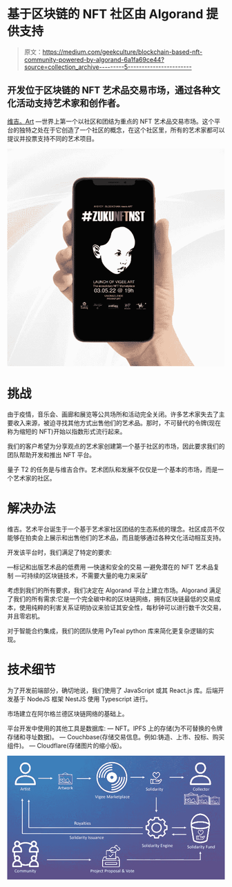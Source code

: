 # 基于区块链的 NFT 社区由 Algorand 提供支持

> 原文：<https://medium.com/geekculture/blockchain-based-nft-community-powered-by-algorand-6a1fa69ce44?source=collection_archive---------5----------------------->

## 开发位于区块链的 NFT 艺术品交易市场，通过各种文化活动支持艺术家和创作者。

[维吉。Art](https://vigee.art/) —世界上第一个以社区和团结为重点的 NFT 艺术品交易市场。这个平台的独特之处在于它创造了一个社区的概念，在这个社区里，所有的艺术家都可以提议并投票支持不同的艺术项目。

![](img/121d0d1a3206e84d511424c2c967d97b.png)

# 挑战

由于疫情，音乐会、画廊和展览等公共场所和活动完全关闭。许多艺术家失去了主要收入来源，被迫寻找其他方式出售他们的艺术品。那时，不可替代的令牌(现在称为缩短的 NFT)开始以指数形式流行起来。

我们的客户希望为分享观点的艺术家创建第一个基于社区的市场，因此要求我们的团队帮助开发和推出 NFT 平台。

量子 T2 的任务是与维吉合作。艺术团队和发展不仅仅是一个基本的市场，而是一个艺术家的社区。

# 解决办法

维吉。艺术平台诞生于一个基于艺术家社区团结的生态系统的理念。社区成员不仅能够在拍卖会上展示和出售他们的艺术品，而且能够通过各种文化活动相互支持。

开发该平台时，我们满足了特定的要求:

—标记和出版艺术品的低费用
—快速和安全的交易
—避免潜在的 NFT 艺术品复制
—可持续的区块链技术，不需要大量的电力来采矿

考虑到我们的所有要求，我们决定在 Algorand 平台上建立市场。Algorand 满足了我们的所有需求:它是一个完全碳中和的区块链网络，拥有区块链最低的交易成本，使用纯粹的利害关系证明协议来验证其安全性，每秒钟可以进行数千次交易，并且零宕机。

对于智能合约集成，我们的团队使用 PyTeal python 库来简化更复杂逻辑的实现。

# 技术细节

为了开发前端部分，确切地说，我们使用了 JavaScript 或其 React.js 库。后端开发基于 NodeJS 框架 NestJS 使用 Typescript 进行。

市场建立在阿尔格兰德区块链网络的基础上。

平台开发中使用的其他工具是数据库:
— NFT。IPFS 上的存储(为不可替换的令牌存储和寻址数据)。
— Couchbase(存储交易信息。例如:铸造、上市、投标、购买组件)。
— Cloudflare(存储图片的缩小版)。

![](img/ab606a6aa968d4350b681a6f1c59dcd8.png)
